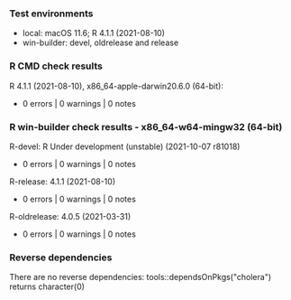 ### Test environments

* local: macOS 11.6; R 4.1.1 (2021-08-10)
* win-builder: devel, oldrelease and release


### R CMD check results

R 4.1.1 (2021-08-10), x86_64-apple-darwin20.6.0 (64-bit):
* 0 errors | 0 warnings | 0 notes


### R win-builder check results - x86_64-w64-mingw32 (64-bit)

R-devel: R Under development (unstable) (2021-10-07 r81018)
* 0 errors | 0 warnings | 0 notes

R-release: 4.1.1 (2021-08-10)
* 0 errors | 0 warnings | 0 notes

R-oldrelease: 4.0.5 (2021-03-31)
* 0 errors | 0 warnings | 0 notes


### Reverse dependencies

There are no reverse dependencies:
  tools::dependsOnPkgs("cholera") returns character(0)
